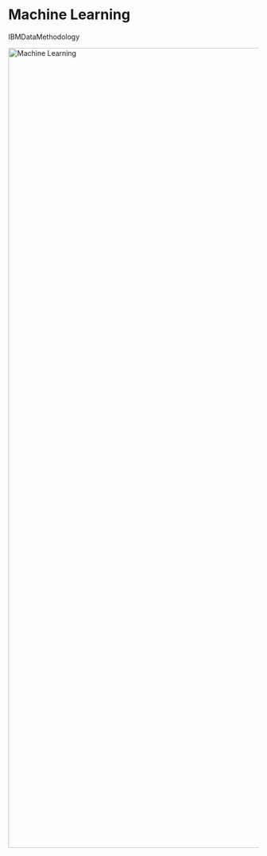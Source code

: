 # Machine Learning
IBMDataMethodology

<img width="1606" alt="Machine Learning" src="https://user-images.githubusercontent.com/29928837/79062658-df3cb580-7ca4-11ea-9b9f-7db96c513646.png">

